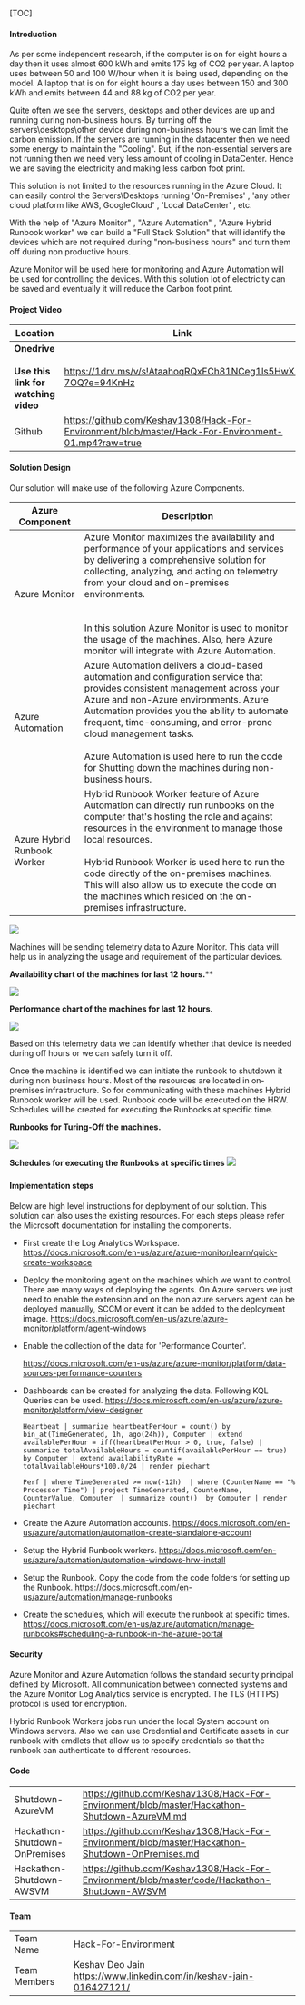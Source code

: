 [TOC]

#### Introduction

As per some independent research, if the computer is on for eight hours a day then it uses almost 600 kWh and emits 175 kg of CO2 per year. A laptop uses between 50 and 100 W/hour when it is being used, depending on the model. A laptop that is on for eight hours a day uses between 150 and 300 kWh and emits between 44 and 88 kg of CO2 per year. 

Quite often we see the servers, desktops and other devices are up and running during non-business hours. By turning off the servers\desktops\other device during non-business hours we can limit the carbon emission. If the servers are running in the datacenter then we need some energy to maintain the "Cooling". But, if the non-essential servers are not running then we need very less amount of cooling in DataCenter. Hence we are saving the electricity and making less carbon foot print. 

This solution is not limited to the resources running in the Azure Cloud. It can easily control the Servers\Desktops running 'On-Premises' , 'any other cloud platform like AWS, GoogleCloud' , 'Local DataCenter' , etc. 

With the help of "Azure Monitor" , "Azure Automation" , "Azure Hybrid Runbook worker" we can build a "Full Stack Solution" that will identify the devices which are not required during "non-business hours" and turn them off during non productive hours. 

Azure Monitor will be used here for monitoring and Azure Automation will be used for controlling the devices. With this solution lot of electricity can be saved and eventually it will reduce the Carbon foot print.



#### Project Video 

| Location                                                 | Link                                                         |
| -------------------------------------------------------- | ------------------------------------------------------------ |
| **Onedrive<br /><br />Use this link for watching video** | https://1drv.ms/v/s!AtaahoqRQxFCh81NCeg1ls5HwX-7OQ?e=94KnHz  |
| Github                                                   | https://github.com/Keshav1308/Hack-For-Environment/blob/master/Hack-For-Environment-01.mp4?raw=true |



#### Solution Design

Our solution will make use of the following Azure Components. 

| Azure Component             | Description                                                  |
| --------------------------- | ------------------------------------------------------------ |
| Azure Monitor               | Azure Monitor maximizes the availability and performance of your applications and services by delivering a comprehensive solution for collecting, analyzing, and acting on telemetry from your cloud and on-premises environments.<br /><br /><br />In this solution Azure Monitor is used to monitor the usage of the machines. Also, here Azure monitor will integrate with Azure Automation. |
| Azure Automation            | Azure Automation delivers a cloud-based automation and configuration service that provides consistent management across your Azure and non-Azure environments. Azure Automation provides you the ability to automate frequent, time-consuming, and error-prone cloud management tasks.<br /><br />Azure Automation is used here to run the code for Shutting down the machines during non-business hours. |
| Azure Hybrid Runbook Worker | Hybrid Runbook Worker feature of Azure Automation can directly run runbooks on the computer that's hosting the role and against resources in the environment to manage those local resources. <br /><br />Hybrid Runbook Worker is used here to run the code directly of the on-premises machines.  This will also allow us to execute the code on the machines which resided on the on-premises infrastructure. |



![](./Images/Architecture.PNG)


Machines will be sending telemetry data to Azure Monitor. This data will help us in analyzing the usage and requirement of the particular devices.  


**Availability chart of the machines for last 12 hours.**** 

 ![](./Images/Availability_Dashboard.png)
 
 
 **Performance chart of the machines for last 12 hours.** 

![](./Images/Performance_Dashboard.png)


Based on this telemetry data we can identify whether that device is needed during off hours or we can safely turn it off.

Once the machine is identified we can initiate the runbook to shutdown it during non business hours. Most of the resources are located in on-premises infrastructure.  So for communicating with these machines Hybrid Runbook worker will be used.  Runbook code will be executed on the HRW. Schedules will be created for executing the Runbooks at specific time. 


 **Runbooks for Turing-Off the machines.** 

![](./Images/Automation-Runbooks.png)


 **Schedules for executing the Runbooks at specific times** 
![](./Images/Schedules.PNG)



##### 



#### Implementation steps 

Below are high level  instructions for deployment of our solution.  This solution can also uses the existing resources.  For each steps please refer the Microsoft documentation for installing the components. 

- First create the Log Analytics Workspace.
  https://docs.microsoft.com/en-us/azure/azure-monitor/learn/quick-create-workspace
  
  

- Deploy the monitoring agent on the machines which we want to control. There are many ways of deploying the agents.  On Azure servers we just need to enable the extension and on the non azure servers  agent can be deployed manually, SCCM or event it can be added to the deployment image. 
  https://docs.microsoft.com/en-us/azure/azure-monitor/platform/agent-windows

  

- Enable the collection of the data for  'Performance Counter'.

  https://docs.microsoft.com/en-us/azure/azure-monitor/platform/data-sources-performance-counters

  

- Dashboards  can be created for analyzing the data. Following KQL Queries can be used.
  https://docs.microsoft.com/en-us/azure/azure-monitor/platform/view-designer

  ```
  Heartbeat | summarize heartbeatPerHour = count() by bin_at(TimeGenerated, 1h, ago(24h)), Computer | extend availablePerHour = iff(heartbeatPerHour > 0, true, false) | summarize totalAvailableHours = countif(availablePerHour == true) by Computer | extend availabilityRate = totalAvailableHours*100.0/24 | render piechart 
  ```

  ```
  Perf | where TimeGenerated >= now(-12h)  | where (CounterName == "% Processor Time") | project TimeGenerated, CounterName, CounterValue, Computer  | summarize count()  by Computer | render piechart 
  ```

  

- Create the Azure Automation accounts. 
  https://docs.microsoft.com/en-us/azure/automation/automation-create-standalone-account

  

- Setup the Hybrid Runbook workers. 
  https://docs.microsoft.com/en-us/azure/automation/automation-windows-hrw-install

  

- Setup the Runbook. Copy the code from the code folders for setting up the Runbook. 
  https://docs.microsoft.com/en-us/azure/automation/manage-runbooks

  

- Create the schedules, which will execute the runbook at specific times. 
  https://docs.microsoft.com/en-us/azure/automation/manage-runbooks#scheduling-a-runbook-in-the-azure-portal

#### Security 

Azure Monitor and Azure Automation follows the standard security principal defined by Microsoft.  All communication between connected systems and the  Azure Monitor Log Analytics service is encrypted. The TLS (HTTPS) protocol is used for encryption. 

Hybrid Runbook Workers jobs run under the local System account on Windows servers. Also we can use Credential and Certificate assets in our runbook with cmdlets that allow us to specify credentials so that the runbook can authenticate to different resources.

#### Code 

|                               |                                                              |
| ----------------------------- | ------------------------------------------------------------ |
| Shutdown-AzureVM              | https://github.com/Keshav1308/Hack-For-Environment/blob/master/Hackathon-Shutdown-AzureVM.md |
| Hackathon-Shutdown-OnPremises | https://github.com/Keshav1308/Hack-For-Environment/blob/master/Hackathon-Shutdown-OnPremises.md |
| Hackathon-Shutdown-AWSVM      | https://github.com/Keshav1308/Hack-For-Environment/blob/master/code/Hackathon-Shutdown-AWSVM



#### Team 

|              |                                                              |
| ------------ | ------------------------------------------------------------ |
| Team Name    | Hack-For-Environment                                         |
| Team Members | Keshav Deo Jain  https://www.linkedin.com/in/keshav-jain-016427121/<br /> |

